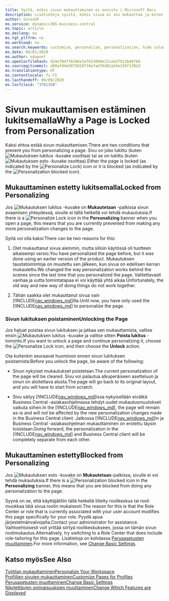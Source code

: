 ```yaml
---
title: Syitä, miksi sivun mukauttaminen ei onnistu | Microsoft Docs
description: Lisätietoja syistä, miksi sivua ei voi mukauttaa ja miten sivun lukituksen voi avata mukauttamista varten.
author: SorenGP
ms.service: dynamics365-business-central
ms.topic: article
ms.devlang: na
ms.tgt_pltfrm: na
ms.workload: na
ms.search.keywords: customize, personalize, personalization, hide columns, remove fields, move fields
ms.date: 04/01/2020
ms.author: edupont
ms.openlocfilehash: d24e78d7f0286e1ef633008e22ceb3f922b48768
ms.sourcegitcommit: a80afd4e5075018716efad76d82a54e158f1392d
ms.translationtype: HT
ms.contentlocale: fi-FI
ms.lasthandoff: 09/09/2020
ms.locfileid: "3781358"
---
```

# <a name="why-a-page-is-locked-from-personalization"></a><span data-ttu-id="a9db0-103">Sivun mukauttamisen estäminen lukitsemalla</span><span class="sxs-lookup"><span data-stu-id="a9db0-103">Why a Page is Locked from Personalization</span></span>

<span data-ttu-id="a9db0-104">Kaksi ehtoa estää sivun mukauttamisen.</span><span class="sxs-lookup"><span data-stu-id="a9db0-104">There are two conditions that prevent you from personalizing a page.</span></span> <span data-ttu-id="a9db0-105">Sivu on joko lukittu (kuten ![Mukautuksen lukitus](media/personalization-lock-icon.png "Mukautuksen lukitus") -kuvake osoittaa) tai se on lukittu (kuten ![Mukautuksen esto](media/personalization-blocked-icon.png "Mukauttaminen estetty") -kuvake osoittaa).</span><span class="sxs-lookup"><span data-stu-id="a9db0-105">Either the page is locked (as indicated by the ![Personalize Lock](media/personalization-lock-icon.png "Personalize lock")) icon or it is blocked (as indicated by the ![Personalization blocked](media/personalization-blocked-icon.png "Personalization blocked") icon).</span></span>

## <a name="locked-from-personalizing"></a><span data-ttu-id="a9db0-106">Mukauttaminen estetty lukitsemalla</span><span class="sxs-lookup"><span data-stu-id="a9db0-106">Locked from Personalizing</span></span>

<span data-ttu-id="a9db0-107">Jos ![Mukautuksen lukitus](media/personalization-lock-icon.png "Mukautuksen lukitus") -kuvake on **Mukautetaan** -palkissa sivun avaamisen yhteydessä, sivulle ei tällä hetkellä voi tehdä mukautuksia.</span><span class="sxs-lookup"><span data-stu-id="a9db0-107">If there is a ![Personalize Lock](media/personalization-lock-icon.png "Personalize lock") icon in the **Personalizing** banner when you open a page, this means that you are currently prevented from making any more personalization changes to the page.</span></span>

<!-- This is because we changed the way personalization works behind the scenes since the last time that you personalized the page. Unfortunately, the old way and new of doing things do not work together.

The page currently includes the last personalization changes that you made. If you want to continue personalizing the page, then you can choose the lock icon and then **Unlock**. Just be aware that if you choose to unlock the page, the current personalization of the page will be cleared, and you will have to start from scratch.
-->

<span data-ttu-id="a9db0-108">Syitä voi olla kaksi:</span><span class="sxs-lookup"><span data-stu-id="a9db0-108">There can be two reasons for this:</span></span>

1. <span data-ttu-id="a9db0-109">Olet mukauttanut sivua aiemmin, mutta silloin käytössä oli tuotteen aikaisempi versio.</span><span class="sxs-lookup"><span data-stu-id="a9db0-109">You have personalized the page before, but it was done using an earlier version of the product.</span></span> <span data-ttu-id="a9db0-110">Mukautuksen taustatoimintoja on muutettu sen jälkeen, kun sivua on edellisen kerran mukautettu.</span><span class="sxs-lookup"><span data-stu-id="a9db0-110">We changed the way personalization works behind the scenes since the last time that you personalized the page.</span></span> <span data-ttu-id="a9db0-111">Valitettavasti vanhaa ja uutta toimintatapaa ei voi käyttää yhtä aikaa.</span><span class="sxs-lookup"><span data-stu-id="a9db0-111">Unfortunately, the old way and new way of doing things do not work together.</span></span>

2. <span data-ttu-id="a9db0-112">Tähän saakka olet mukauttanut sivua vain [!INCLUDE[nav_windows_md](includes/nav_windows_md.md)]illa.</span><span class="sxs-lookup"><span data-stu-id="a9db0-112">Until now, you have only used the [!INCLUDE[nav_windows_md](includes/nav_windows_md.md)] to personalize the page.</span></span>

### <a name="unlocking-the-page"></a><span data-ttu-id="a9db0-113">Sivun lukituksen poistaminen</span><span class="sxs-lookup"><span data-stu-id="a9db0-113">Unlocking the Page</span></span>

<span data-ttu-id="a9db0-114">Jos haluat poistaa sivun lukituksen ja jatkaa sen mukauttamista, valitse ensin ![Mukautuksen lukitus](media/personalization-lock-icon.png "Mukautuksen lukitus") -kuvake ja valitse sitten **Poista lukitus** -toiminto.</span><span class="sxs-lookup"><span data-stu-id="a9db0-114">If you want to unlock a page and continue personalizing it, choose the ![Personalize Lock](media/personalization-lock-icon.png "Personalize lock") icon, and then choose the **Unlock** action.</span></span>  

<span data-ttu-id="a9db0-115">Ota kuitenkin seuraavat huomioon ennen sivun lukituksen poistamista:</span><span class="sxs-lookup"><span data-stu-id="a9db0-115">Before you unlock the page, be aware of the following:</span></span>

- <span data-ttu-id="a9db0-116">Sivun nykyiset mukautukset poistetaan.</span><span class="sxs-lookup"><span data-stu-id="a9db0-116">The current personalization of the page will be cleared.</span></span> <span data-ttu-id="a9db0-117">Sivu voi palautua alkuperäiseen asetteluun ja sinun on aloitettava alusta.</span><span class="sxs-lookup"><span data-stu-id="a9db0-117">The page will go back to its original layout, and you will have to start from scratch.</span></span>

- <span data-ttu-id="a9db0-118">Sivu säilyy [!INCLUDE[nav_windows_md](includes/nav_windows_md.md)]issa nykyisellään eivätkä Business Central -asiakasohjelmassa tehdyt uudet mukautusmuutokset vaikuta siihen.</span><span class="sxs-lookup"><span data-stu-id="a9db0-118">In the [!INCLUDE[nav_windows_md](includes/nav_windows_md.md)], the page will remain as-is and will not be affected by the new personalization changes made in the Business Central client.</span></span> <span data-ttu-id="a9db0-119">Jatkossa [!INCLUDE[nav_windows_md](includes/nav_windows_md.md)]in ja Business Central -asiakasohjelman mukauttaminen on erotettu täysin toisistaan.</span><span class="sxs-lookup"><span data-stu-id="a9db0-119">Going forward, the personalization in the [!INCLUDE[nav_windows_md](includes/nav_windows_md.md)] and Business Central client will be completely separate from each other.</span></span>

## <a name="blocked-from-personalizing"></a><span data-ttu-id="a9db0-120">Mukauttaminen estetty</span><span class="sxs-lookup"><span data-stu-id="a9db0-120">Blocked from Personalizing</span></span>

<span data-ttu-id="a9db0-121">Jos ![Mukautuksen esto](media/personalization-blocked-icon.png "Mukauttaminen estetty") -kuvake on **Mukautetaan**-palkissa, sivulle ei voi tehdä mukautuksia.</span><span class="sxs-lookup"><span data-stu-id="a9db0-121">If there is a ![Personalization blocked](media/personalization-blocked-icon.png "Personalization blocked") icon in the **Personalizing** banner, this means that you are blocked from doing any personalization to the page.</span></span>

<!-- Only text is translated, so removing this image for non-English UX reasons.  ![Personalize blocked](media/personalization-blocked.png "Personalize lock") -->

<span data-ttu-id="a9db0-122">Syynä on se, että käyttäjätiliin tällä hetkellä liitetty roolikeskus tai rooli muokkaa tätä sivua roolin mukaisesti.</span><span class="sxs-lookup"><span data-stu-id="a9db0-122">The reason for this is that the Role Center or role that is currently associated with your user account modifies this page specifically for your role.</span></span> <span data-ttu-id="a9db0-123">Pyydä apua järjestelmänvalvojalta.</span><span class="sxs-lookup"><span data-stu-id="a9db0-123">Contact your administrator for assistance.</span></span> <span data-ttu-id="a9db0-124">Vaihtoehtoisesti voit yrittää siirtyä roolikeskukseen, jossa on tämän sivun roolimukautus.</span><span class="sxs-lookup"><span data-stu-id="a9db0-124">Alternatively, try switching to a Role Center that does include role-tailoring for this page.</span></span> <span data-ttu-id="a9db0-125">Lisätietoja on kohdassa [Perusasetusten muuttaminen](ui-change-basic-settings.md).</span><span class="sxs-lookup"><span data-stu-id="a9db0-125">For more information, see [Change Basic Settings](ui-change-basic-settings.md).</span></span>

## <a name="see-also"></a><span data-ttu-id="a9db0-126">Katso myös</span><span class="sxs-lookup"><span data-stu-id="a9db0-126">See Also</span></span>
[<span data-ttu-id="a9db0-127">Työtilan mukauttaminen</span><span class="sxs-lookup"><span data-stu-id="a9db0-127">Personalize Your Workspace</span></span>](ui-personalization-user.md)  
[<span data-ttu-id="a9db0-128">Profiilien sivujen mukauttaminen</span><span class="sxs-lookup"><span data-stu-id="a9db0-128">Customize Pages for Profiles</span></span>](ui-personalization-manage.md)  
[<span data-ttu-id="a9db0-129">Perusasetusten muuttaminen</span><span class="sxs-lookup"><span data-stu-id="a9db0-129">Change Basic Settings</span></span>](ui-change-basic-settings.md)  
[<span data-ttu-id="a9db0-130">Näytettävien ominaisuuksien muuttaminen</span><span class="sxs-lookup"><span data-stu-id="a9db0-130">Change Which Features are Displayed</span></span>](ui-experiences.md)  
